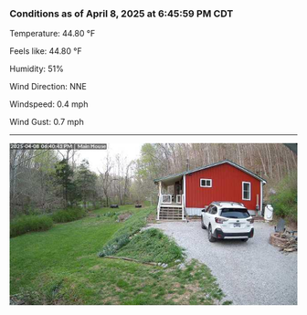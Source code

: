 ### Conditions as of April 8, 2025 at 6:45:59 PM CDT 

Temperature: 44.80 &deg;F

Feels like: 44.80 &deg;F

Humidity: 51%

Wind Direction: NNE

Windspeed: 0.4 mph

Wind Gust: 0.7 mph

---

<img src="./images/latest.jpeg"/>

